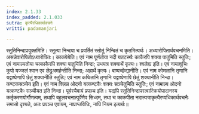```yaml
---
index: 2.1.33
index_padded: 2.1.033
sutra: कृत्यैरधिकार्थवचने
vritti: padamanjari

---
```

  स्तुतिनिन्दाप्रयुक्तमिति। स्तुत्या निन्दया च प्रवर्तितं स्तोतुं निन्दितं च कृतमित्यर्थः। अध्यारोपितार्थवचनमिति। असन्नेवारोपितोऽध्यारोपितः। काकपेयेति। एवं नाम पूर्णतोया नदी यतटस्थैः काकैरपि शक्या पातुमिति स्तुतिः; एवं नामाल्पतोया चत्काकैरपि शक्या पातुमिति निन्दा; उभयत्र शक्यार्थे कृत्यः। श्वलेह्य इति। एवं नामाशुचिः कूपो यज्जलं श्वान एव लेढुअमर्हन्तीति निन्दा; अह्रार्थे कृत्यः। बाष्पच्छेद्यानीति। एवं नाम कोमलानि तृणानि यद्वाष्पेणापि छेतुं शक्यानीति स्तुतिः; एवं नाम कथितानि तृणानि यद्वाष्पेणापि छेतुं शक्यानीति निन्दा। कण्टकसञ्चेय इति। एवं नाम क्लिन्न ओदनो यत्कण्टकैः शक्यः सञ्चेतुमिति स्तुतिः; एवं नामाल्प ओदनो यत्कण्टकैः सञ्चीयत इति निन्दा। पूर्वस्यैवायं प्रपञ्च इति। यद्यपि स्तुतिनिन्दापरत्वात्क्रियोपादानस्य कर्तृकरणयोर्गौणत्वम्, तथापि बहुलवचनात्पूर्वेणैव सिध्दम्, तथा च काकपीता नदात्यत्राकृत्यैरप्यधिकार्थवचनैः समासो दृश्यते, अतः प्रपञ्च एवायम्, नाप्राप्तविधिः, नापि नियम इत्यर्थः॥